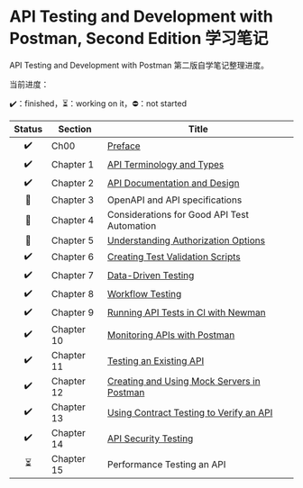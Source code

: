 # API Testing and Development with Postman, Second Edition 学习笔记

API Testing and Development with Postman 第二版自学笔记整理进度。

当前进度：

:heavy_check_mark:：finished，:hourglass_flowing_sand:：working on it，:no_entry:：not started

|          Status          | Section    | Title                                                        |
| :----------------------: | ---------- | ------------------------------------------------------------ |
|    :heavy_check_mark:    | Ch00       | [Preface](./Ch00-Preface.md)                                 |
|    :heavy_check_mark:    | Chapter 1  | [API Terminology and Types](./Ch01-API-Terminology-and-Types.md) |
|    :heavy_check_mark:    | Chapter 2  | [API Documentation and Design](./Ch02-API-Documentation-and-Design.md) |
|      :orange_book:       | Chapter 3  | OpenAPI and API specifications                               |
|      :orange_book:       | Chapter 4  | Considerations for Good API Test Automation                  |
|      :orange_book:       | Chapter 5  | [Understanding Authorization Options]()                      |
|    :heavy_check_mark:    | Chapter 6  | [Creating Test Validation Scripts](./Ch06-Creating-Test-Validation-Scripts.md) |
|    :heavy_check_mark:    | Chapter 7  | [Data-Driven Testing](./Ch07-Data-Driven-Testing.md)         |
|    :heavy_check_mark:    | Chapter 8  | [Workflow Testing](./Ch08-Workflow-Testing.md)               |
|    :heavy_check_mark:    | Chapter 9  | [Running API Tests in Cl with Newman](./Ch09-Running-API-Tests-in-Cl-with-Newman.md) |
|    :heavy_check_mark:    | Chapter 10 | [Monitoring APIs with Postman](./Ch10-Monitoring-APIs-with-Postman.md) |
|    :heavy_check_mark:    | Chapter 11 | [Testing an Existing API](./Ch11-Testing-an-Existing-API.md) |
|    :heavy_check_mark:    | Chapter 12 | [Creating and Using Mock Servers in Postman](./Ch12-Creating-and-Using-Mock-Servers-in-Postman.md) |
|    :heavy_check_mark:    | Chapter 13 | [Using Contract Testing to Verify an API](./Ch13-Using-Contract-Testing-to-Verify-an-API.md) |
|    :heavy_check_mark:    | Chapter 14 | [API Security Testing](./Ch14-API-Security-Testing.md)       |
| :hourglass_flowing_sand: | Chapter 15 | Performance Testing an API                                   |

